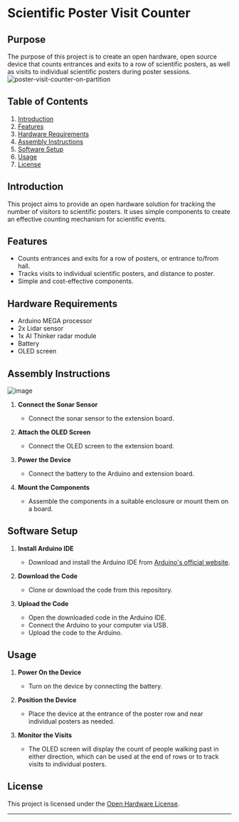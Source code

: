 # Scientific Poster Visit Counter

## Purpose
The purpose of this project is to create an open hardware, open source device that counts entrances and exits to a row of scientific posters, as well as visits to individual scientific posters during poster sessions.
![poster-visit-counter-on-partition](https://github.com/MikeDoesScienceUX/poster-visit-counter/assets/40181678/bea2f5ac-954a-4a4c-96b9-36b97e05b9d6)

## Table of Contents
1. [Introduction](#introduction)
2. [Features](#features)
3. [Hardware Requirements](#hardware-requirements)
4. [Assembly Instructions](#assembly-instructions)
5. [Software Setup](#software-setup)
6. [Usage](#usage)
7. [License](#license)

## Introduction
This project aims to provide an open hardware solution for tracking the number of visitors to scientific posters. It uses simple components to create an effective counting mechanism for scientific events.

## Features
- Counts entrances and exits for a row of posters, or entrance to/from hall.
- Tracks visits to individual scientific posters, and distance to poster.
- Simple and cost-effective components.

## Hardware Requirements
- Arduino MEGA processor
- 2x Lidar  sensor
- 1x AI Thinker radar module
- Battery
- OLED screen

## Assembly Instructions
![image](https://i.imgur.com/AG2xPwG.png)
1. **Connect the Sonar Sensor**
   - Connect the sonar sensor to the extension board.

2. **Attach the OLED Screen**
   - Connect the OLED screen to the extension board.

3. **Power the Device**
   - Connect the battery to the Arduino and extension board.

4. **Mount the Components**
   - Assemble the components in a suitable enclosure or mount them on a board.

## Software Setup
1. **Install Arduino IDE**
   - Download and install the Arduino IDE from [Arduino's official website](https://www.arduino.cc/en/Main/Software).

2. **Download the Code**
   - Clone or download the code from this repository.

3. **Upload the Code**
   - Open the downloaded code in the Arduino IDE.
   - Connect the Arduino to your computer via USB.
   - Upload the code to the Arduino.

## Usage
1. **Power On the Device**
   - Turn on the device by connecting the battery.

2. **Position the Device**
   - Place the device at the entrance of the poster row and near individual posters as needed.

3. **Monitor the Visits**
   - The OLED screen will display the count of people walking past in either direction, which can be used at the end of rows or to track visits to individual posters.

## License
This project is licensed under the [Open Hardware License](link-to-license).

---

